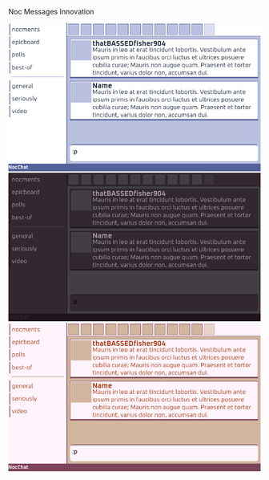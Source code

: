 Noc Messages Innovation


![alt text](Previews/1.png)
![alt text](Previews/2.png)
![alt text](Previews/3.png)
